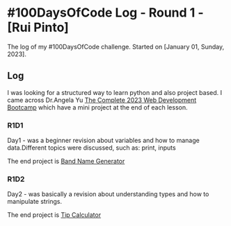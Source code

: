 # #100DaysOfCode Log - Round 1 - [Rui Pinto]

The log of my #100DaysOfCode challenge. Started on [January 01, Sunday, 2023].

## Log

I was looking for a structured way to learn python and also project based.
I came across Dr.Angela Yu [The Complete 2023 Web Development Bootcamp](https://www.udemy.com/course/100-days-of-code/) which have a mini 
project at the end of each lesson.

### R1D1

Day1 - was a beginner revision about variables and how to manage data.Different topics were discussed, such as: print, inputs

The end project is [Band Name Generator](https://github.com/RuiFSP/100-days-of-code/tree/master/Projects/Day1)

### R1D2

Day2 - was basically a revision about understanding types and how to manipulate strings.

The end project is [Tip Calculator](https://github.com/RuiFSP/100-days-of-code/tree/master/Projects/Day2)
